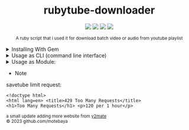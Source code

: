 <div align="center">

  # rubytube-downloader

![](https://img.shields.io/badge/motebaya-blue?style=flat&logo=Coursera&logoColor=white)
![](https://img.shields.io/badge/ruby-package-red?logo=ruby)
![](https://img.shields.io/github/downloads/motebaya/yshort-downloader/total.svg?style=flat&color=green&logo=GoogleChrome&logoColor=yellow)
<a href="https://www.ruby-lang.org/en/" target="_blank"> ![](https://img.shields.io/badge/installing-ruby-orange?logo=linux&logoColor=black)</a>

  <sub>A ruby script that i used it for download batch video or audio from youtube playlist</sub>
</div>


<details>
  <summary> Installing With Gem </summary>

```bash
  * Install with gems
    > gem install yshort-downloader
  * Install from github
    > gem 'rubytube-downloader', :git => 'git://github.com/motebaya/rubytube-downloader.git'
```

</details>

<details>
  <summary>Usage as CLI (command line interface)</summary>

- savetube

```bash
  usage: ./rubytube-dl -u <youtube_url> -o <output_path> -s <server> -t <type>

  example: ./rubytube-dl -u https://www.youtube.com/shorts/<shortid> -o ../media/ -s savetube -t audio

```

- youtube.com

```
usage : ./rubytube-dl -u <youtube_url> -o <output> -s <server>

example: ./rubytube-dl -u https://www.youtube.com/shorts/<shorts_id> -o ../media/ -s youtube

```

- y2mate.com

```
usage: ./rubytube-dl -u <youtube_url> -o <output_path> -s <server>

example: ./rubytube-dl -u https://www.youtube.com/shorts/<ytid> -o ../media/ -s y2mate
```

</details>

<details>
<summary> Usage as Module:</summary>

- savetube

```bash
usage: --
```

- youtube.com

```
usage: --
```

</details>

  
- Note

<span> savetube limit request: <pre><code>&lt;!doctype html&gt;
  &lt;html lang=en&gt;
  &lt;title&gt;429 Too Many Requests&lt;/title&gt;
  &lt;h1&gt;Too Many Requests&lt;/h1&gt;
  &lt;p&gt;120 per 1 hour&lt;/p&gt;
</code></pre></span>

<sub> a small update adding more website from <a href="https://www.y2mate.com/en560" target="_blank"> y2mate</a> </sub>
<br>
<sub> &copy; 2023 github.com/motebaya </sub>

